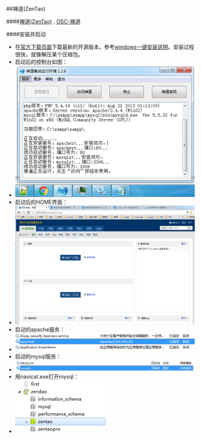 
##禅道\(ZenTao\)

####[禅道\(ZenTao\)](http://www.zentao.net/) , [OSC-禅道](http://www.oschina.net/search?user=253318&q=%E7%A6%85%E9%81%93&scope=project)

####安装并启动
- 在[官方下载页面](http://www.zentao.net/download.html)下载最新的开源版本。参考[windows一键安装说明](http://www.zentao.net/book/zentaopmshelp/76.html)。安装过程很快，就像解压某个压缩包。
- 启动后的控制台如图：
- ![](./images/zendao/zendao-console.png)
- 启动后的HOME界面：
- ![](./images/zendao/zendao-home.png)
- 启动的apache服务：
- ![](./images/zendao/zendao-service01.png)
- 启动的mysql服务：
- ![](./images/zendao/zendao-service02.png)
- 用navicat.exe打开mysql：
- ![](./images/zendao/zendao-mysql.png)

